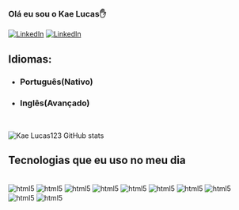 ### Olá eu sou o Kae Lucas✋

[![LinkedIn](https://img.shields.io/badge/LinkedIn-0077B5?style=for-the-badge&logo=linkedin&logoColor=white)](https://www.linkedin.com/in/kae-lucas-31a924199/)
[![LinkedIn](https://img.shields.io/badge/Instagram-E4405F?style=for-the-badge&logo=instagram&logoColor=white)](https://www.instagram.com/k4_lucas/)

## Idiomas:
- ### Português(Nativo) 
- ### Inglês(Avançado) 

</br>

![Kae Lucas123 GitHub stats](https://github-readme-stats.vercel.app/api?username=kaelucas123&show_icons=true&theme=dark)

## Tecnologias que eu uso no meu dia 

<div style="display: inline_block"></br>
    <img align="center" alt="html5" src="https://img.shields.io/badge/HTML5-E34F26?style=for-the-badge&logo=html5&logoColor=white"></img>
    <img align="center" alt="html5" src="https://img.shields.io/badge/CSS3-1572B6?style=for-the-badge&logo=css3&logoColor=white"></img>
    <img align="center" alt="html5" src="https://img.shields.io/badge/JavaScript-323330?style=for-the-badge&logo=javascript&logoColor=F7DF1E"></img>
    <img align="center" alt="html5" src="https://img.shields.io/badge/React-20232A?style=for-the-badge&logo=react&logoColor=61DAFB"></img>
    <img align="center" alt="html5" src="https://img.shields.io/badge/C%23-239120?style=for-the-badge&logo=c-sharp&logoColor=white"></img>
    <img align="center" alt="html5" src="https://img.shields.io/badge/Java-ED8B00?style=for-the-badge&logo=java&logoColor=white"></img>
    <img align="center" alt="html5" src="https://img.shields.io/badge/Spring-6DB33F?style=for-the-badge&logo=spring&logoColor=white"></img>
    <img align="center" alt="html5" src="https://img.shields.io/badge/MySQL-00000F?style=for-the-badge&logo=mysql&logoColor=white"></img>
    <img align="center" alt="html5" src="https://img.shields.io/badge/MongoDB-4EA94B?style=for-the-badge&logo=mongodb&logoColor=white"></img>
    <img align="center" alt="html5" src="https://img.shields.io/badge/Python-14354C?style=for-the-badge&logo=python&logoColor=white"></img>

</div>
</br>
